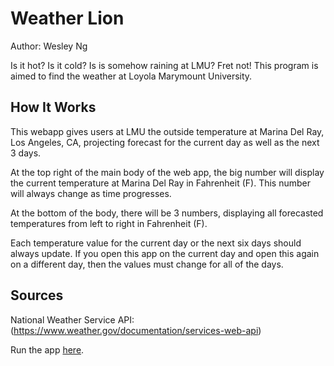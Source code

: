# Weather Lion

Author: Wesley Ng

Is it hot? Is it cold? Is is somehow raining at LMU? Fret not! This program is aimed to find the weather at Loyola Marymount University.


## How It Works
This webapp gives users at LMU the outside temperature at Marina Del Ray, Los Angeles, CA, projecting forecast for the current day as well as the next 3 days.

At the top right of the main body of the web app, the big number will display the current temperature at Marina Del Ray in Fahrenheit (F). This number will always change as time progresses. 

At the bottom of the body, there will be 3 numbers, displaying all forecasted temperatures from left to right in Fahrenheit (F).

Each temperature value for the current day or the next six days should always update. If you open this app on the current day and open this again on a different day, then the values must change for all of the days.

## Sources
National Weather Service API: (https://www.weather.gov/documentation/services-web-api)

Run the app [here](https://k9rt2v.csb.app).